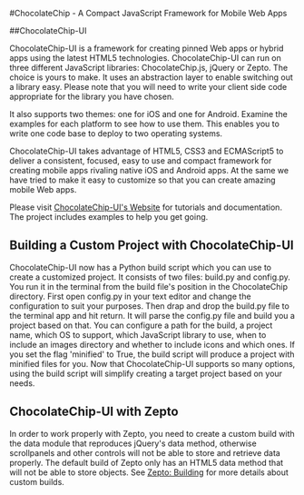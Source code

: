 #ChocolateChip - A Compact JavaScript Framework for Mobile Web Apps

##ChocolateChip-UI

ChocolateChip-UI is a framework for creating pinned Web apps or hybrid apps using the latest HTML5 technologies. ChocolateChip-UI can run on three different JavaScript libraries: ChocolateChip.js, jQuery or Zepto. The choice is yours to make. It uses an abstraction layer to enable switching out a library easy. Please note that you will need to write your client side code appropriate for the library you have chosen.

It also supports two themes: one for iOS and one for Android. Examine the examples for each platform to see how to use them. This enables you to write one code base to deploy to two operating systems.

ChocolateChip-UI takes advantage of HTML5, CSS3 and ECMAScript5 to deliver a consistent, focused, easy to use and compact framework for creating mobile apps rivaling native iOS  and Android apps. At the same we have tried to make it easy to customize so that you can create amazing mobile Web apps.

Please visit [ChocolateChip-UI's Website](http://chocolatechip-ui.com) for tutorials and documentation. The project includes examples to help you get going.

## Building a Custom Project with ChocolateChip-UI

ChocolateChip-UI now has a Python build script which you can use to create a customized project. It consists of two files: build.py and config.py. You run it in the terminal from the build file's position in the ChocolateChip directory. First open config.py in your text editor and change the configuration to suit your purposes. Then drap and drop the build.py file to the terminal app and hit return. It will parse the config.py file and build you a project based on that. You can configure  a path for the build, a project name, which OS to support, which JavaScript library to use, when to include an images directory and whether to include icons and which ones. If you set the flag 'minified' to True, the build script will produce a project with minified files for you. Now that ChocolateChip-UI supports so many options, using the build script will simplify creating a target project based on your needs.

## ChocolateChip-UI with Zepto

In order to work properly with Zepto, you need to create a custom build with the data module that reproduces jQuery's data method, otherwise scrollpanels and other controls will not be able to store and retrieve data properly. The default build of Zepto only has an HTML5 data method that will not be able to store objects. See [Zepto: Building](https://github.com/madrobby/zepto) for more details about custom builds.
